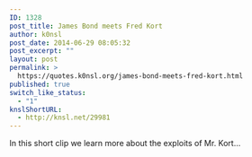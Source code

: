 ```yaml
---
ID: 1328
post_title: James Bond meets Fred Kort
author: k0nsl
post_date: 2014-06-29 08:05:32
post_excerpt: ""
layout: post
permalink: >
  https://quotes.k0nsl.org/james-bond-meets-fred-kort.html
published: true
switch_like_status:
  - "1"
knslShortURL:
  - http://knsl.net/29981
---
```

In this short clip we learn more about the exploits of Mr. Kort...